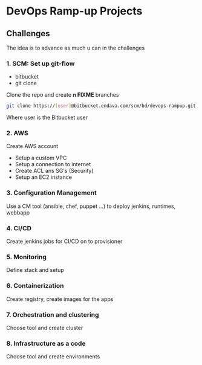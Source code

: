 # DevOps Ramp-up Projects



## Challenges

The idea is to advance as much u can in the challenges

### 1. SCM: Set up git-flow

 - bitbucket
 - git clone

Clone the repo and create **n FIXME** branches

```bash
git clone https://[user]@bitbucket.endava.com/scm/bd/devops-rampup.git
```
Where user is the Bitbucket user

### 2. AWS

Create AWS account
 - Setup a custom VPC
 - Setup a connection to internet
 - Create ACL ans SG's (Security)
 - Setup an EC2 instance


### 3. Configuration Management

Use a CM tool (ansible, chef, puppet ...) to deploy jenkins, runtimes, webbapp

 ### 4. CI/CD

Create jenkins jobs for CI/CD on to provisioner

 ### 5. Monitoring
 Define stack and setup

### 6. Containerization
Create registry, create images for the apps

### 7. Orchestration and clustering

Choose tool and create cluster

### 8. Infrastructure as a code

Choose tool and create environments
